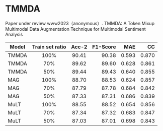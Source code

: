 # TMMDA
Paper under review www2023（anonymous）.
TMMDA: A Token Mixup Multimodal Data Augmentation Technique for Multimodal Sentiment Analysis

|Model| Train set ratio       | Acc-2         | F1-Score  | MAE  | CC |
| ------------- |:-------------:|:-------------:| -----:|-----:|-----:|
|TMMDA| 100%     | 90.41      | 90.38 | 0.593 | 0.870 |
|TMMDA| 70%      | 89.62      | 89.60 |0.628 |0.861 |
|TMMDA| 50%      | 89.44      | 89.43 |0.640 |0.855 |
|MAG  | 100%     | 88.70      | 88.53 | 0.624 |0.857 |
|MAG  | 70%      | 87.79      | 87.78 |0.684 |0.842 |
|MAG  | 50%      | 87.33      | 87.31 |0.686 |0.839 |
|MuLT | 100%     | 88.55      | 88.52 | 0.654 | 0.856 |
|MuLT | 70%      | 87.34      | 87.32 |0.683 |0.847 |
|MuLT | 50%      | 87.03      | 87.01 |0.698 |0.843 |
